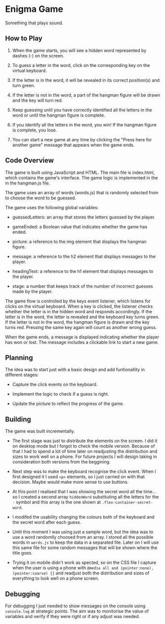 # Enigma Game
Something that plays sound.

## How to Play
1. When the game starts, you will see a hidden word represented by dashes (-) on the screen.

2. To guess a letter in the word, click on the corresponding key on the virtual keyboard.

3. If the letter is in the word, it will be revealed in its correct position(s) and turn green.

4. If the letter is not in the word, a part of the hangman figure will be drawn and the key will turn red.

5. Keep guessing until you have correctly identified all the letters in the word or until the hangman figure is complete.

6. If you identify all the letters in the word, you win! If the hangman figure is complete, you lose.

7. You can start a new game at any time by clicking the "Press here for another game" message that appears when the game ends.

## Code Overview
The game is built using JavaScript and HTML. The main file is index.html, which contains the game's interface. The game logic is implemented in the in the hangman.js file.

The game uses an array of words (words.js) that is randomly selected from to choose the word to be guessed.

The game uses the following global variables:

* guessedLetters: an array that stores the letters guessed by the player.

* gameEnded: a Boolean value that indicates whether the game has ended.

* picture: a reference to the img element that displays the hangman figure.

* message: a reference to the h2 element that displays messages to the player.

* headingText: a reference to the h1 element that displays messages to the player.

* stage: a number that keeps track of the number of incorrect guesses made by the player.

The game flow is controlled by the keys event listener, which listens for clicks on the virtual keyboard. When a key is clicked, the listener checks whether the letter is in the hidden word and responds accordingly. If the letter is in the word, the letter is revealed and the keyboard key turns green. If the letter is not in the word, the hangman figure is drawn and the key turns red. Pressing the same key again will count as another wrong guess.

When the game ends, a message is displayed indicating whether the player has won or lost. The message includes a clickable link to start a new game.

## Planning
The idea was to start just with a basic design and add funtionallity in different stages:

* Capture the click events on the keyboard.

* Implement the logic to check if a guess is right.

* Update the picture to reflect the progress of the game.

## Building
The game was built incrementally.

* The first stage was just to distribute the elements on the screen. I did it on desktop mode but I forgot to check the mobile version. Because of that I had to spend a lot of time later on readjusting the distribution and sizes to work well on a phone. For future projects I will design taking in consideration both versions from the beggining.

* Next step was to make the keyboard recognise the click event. When I first designed it I used `<p>` elements, so I just carried on with that decision. Maybe would make more sense to use buttons.

* At this point I realised that I was showing the secret word all the time... so I created a second array `hiddenWord` substituting all the letters for the `-` symbol and this array is the one shown at `.flex-container-secret-word`.

* I modifed the usability changing the colours both of the keyboard and the secret word after each guess.

* Until this moment I was using just a sample word, but the idea was to use a word randomlly choosed from an array. I stored all the possible words in `words.js` to keep the data in a separated file. Later on I will use this same file for some random messages that will be shown where the title goes.

* Trying it on mobile didn't work as spected, so on the CSS file I capture when the user is using a phone with `@media all and (pointer:none),(pointer:coarse) {}` and readjust both the distribution and sizes of everything to look well on a phone screen.

## Debugging
For debugging I just needed to show messages on the console using `console.log` at strategic points. The aim was to monitorise the value of variables and verify if they were right or if any adjust was needed.